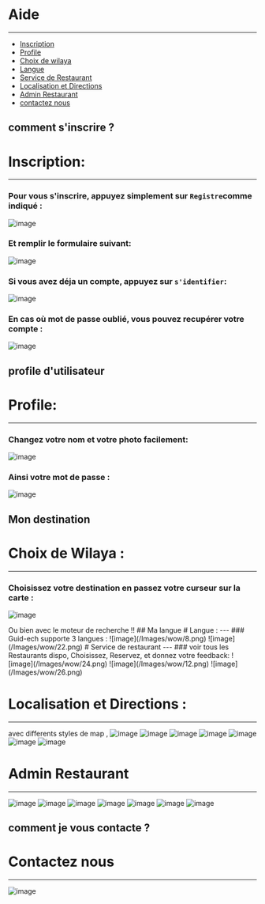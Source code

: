 # Aide

---

- [Inscription](#section-1)
- [Profile](#section-4)
- [Choix de wilaya](#section-2)
- [Langue](#section-3)
- [Service de Restaurant](#section-5)
- [Localisation et Directions](#section-6)
- [Admin Restaurant](#section-7)
- [contactez nous](#section-8)

<a name="section-1"></a>

## comment s'inscrire ?
# Inscription:
---
### Pour vous s'inscrire, appuyez simplement sur `Registre`comme indiqué :
![image](/Images/wow/9.png)
### Et remplir le formulaire suivant:
![image](/Images/wow/23.png)
### Si vous avez déja un compte, appuyez sur `s'identifier`:
![image](/Images/wow/10.png)
### En cas où mot de passe oublié, vous pouvez recupérer votre compte :
![image](/Images/wow/25.png)
<a name="section-4"></a>
## profile d'utilisateur
 # Profile:
 ---
 ### Changez votre nom et votre photo facilement:
 ![image](/Images/wow/20.png)
 ### Ainsi votre mot de passe :
 ![image](/Images/wow/21.png)

<a name="section-2"></a>
## Mon destination
# Choix de Wilaya :
---
### Choisissez votre destination en passez votre curseur sur la carte :
![image](/Images/wow/11.png)

<larecipe-card type='info' shadow>
    Ou bien avec le moteur de recherche !!
</larecipe-card>
<a name="section-3"></a>
## Ma langue
# Langue :
---
### Guid-ech supporte 3 langues :
![image](/Images/wow/8.png)
![image](/Images/wow/22.png)
<a name="section-5"></a>
# Service de restaurant
---
### voir tous les Restaurants dispo, Choisissez, Reservez, et donnez votre feedback:
![image](/Images/wow/24.png)
<larecipe-progress type="primary" :value="100"></larecipe-progress>
![image](/Images/wow/12.png)
<larecipe-progress type="primary" :value="100"></larecipe-progress>
![image](/Images/wow/26.png)
<a name="section-6"></a>

# Localisation et Directions :
---
avec differents styles de map ,
![image](/Images/wow/13.png)
<larecipe-progress type="primary" :value="100"></larecipe-progress>
![image](/Images/wow/14.png)
<larecipe-progress type="primary" :value="100"></larecipe-progress>
![image](/Images/wow/15.png)
<larecipe-progress type="primary" :value="100"></larecipe-progress>
![image](/Images/wow/16.png)
<larecipe-progress type="primary" :value="100"></larecipe-progress>
![image](/Images/wow/28.png)
<larecipe-progress type="primary" :value="100"></larecipe-progress>
![image](/Images/wow/30.png)
<larecipe-progress type="primary" :value="100"></larecipe-progress>
![image](/Images/wow/33.png)
<a name="section-7"></a>

# Admin Restaurant
---
![image](/Images/wow/1.png)
<larecipe-progress type="primary" :value="100"></larecipe-progress>
![image](/Images/wow/2.png)
<larecipe-progress type="primary" :value="100"></larecipe-progress>
![image](/Images/wow/3.png)
<larecipe-progress type="primary" :value="100"></larecipe-progress>
![image](/Images/wow/4.png)
<larecipe-progress type="primary" :value="100"></larecipe-progress>
![image](/Images/wow/5.png)
<larecipe-progress type="primary" :value="100"></larecipe-progress>
![image](/Images/wow/6.png)
<larecipe-progress type="primary" :value="100"></larecipe-progress>
![image](/Images/wow/7.png)
<a name="section-8"></a>
## comment je vous contacte ?
# Contactez nous
---
![image](/Images/wow/34.png)
